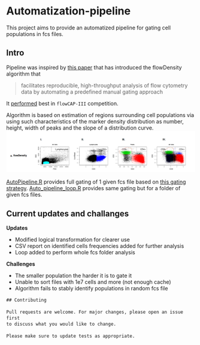 # Automatization-pipeline

This project aims to provide an automatized pipeline for gating cell populations
in fcs files. 
## Intro

Pipeline was inspired by  [this paper](https://pubmed.ncbi.nlm.nih.gov/25378466/)
that has introduced the flowDensity algorithm that 
> facilitates reproducible, high-throughput analysis of flow cytometry data by automating a predefined manual gating approach

It [performed](./Papers%20and%20refs/20220627%20PASC%20BAL%20flow.pdf.pdf) best in `flowCAP-III` competition.


Algorithm is based on estimation of regions surrounding cell populations via
using such characteristics of the marker density distribution as number, height,
width of peaks and the slope of a distribution curve. 
![Alt text](./Papers%20and%20refs/Screen%20Shot%202023-01-09%20at%201.56.02%20PM.png?raw=true "flowDensity perfomance sneak peak")

[AutoPipeline.R](./AutoPipeline.R) provides full gating of 1 given fcs file 
based on [this gating strategy](./Papers%20and%20refs/20220627%20PASC%20BAL%20flow.pdf).
[Auto_pipeline_loop.R](./Auto_pipeline_loop.R) provides
same gating but for a folder of given fcs files.

## Current updates and challanges 

__Updates__
  * Modified logical transformation for clearer use
  * CSV report on identified cells frequencies added for further analysis
  * Loop added to perform whole fcs folder analysis

__Challenges__
  * The smaller population the harder it is to gate it
  * Unable to sort files with 1e7 cells and more (not enough cache)
  * Algorithm fails to stably identify populations in random fcs file
```
## Contributing

Pull requests are welcome. For major changes, please open an issue first
to discuss what you would like to change.

Please make sure to update tests as appropriate.